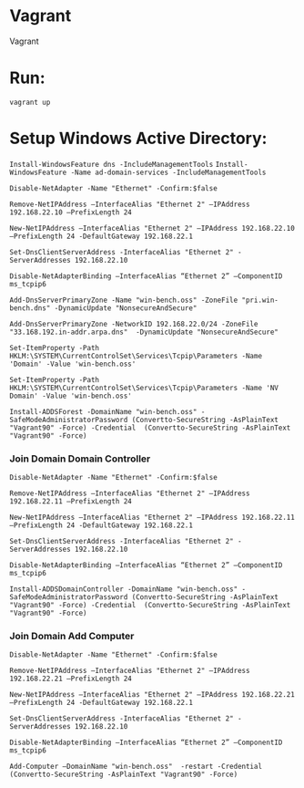 # Vagrant 
Vagrant

# Run:

`vagrant up`

# Setup Windows Active Directory:

`Install-WindowsFeature dns -IncludeManagementTools`
`Install-WindowsFeature -Name ad-domain-services -IncludeManagementTools`

`Disable-NetAdapter -Name "Ethernet" -Confirm:$false`

`Remove-NetIPAddress –InterfaceAlias "Ethernet 2" –IPAddress 192.168.22.10 –PrefixLength 24`

`New-NetIPAddress –InterfaceAlias "Ethernet 2" –IPAddress 192.168.22.10 –PrefixLength 24 -DefaultGateway 192.168.22.1`

`Set-DnsClientServerAddress -InterfaceAlias "Ethernet 2" -ServerAddresses 192.168.22.10`

`Disable-NetAdapterBinding –InterfaceAlias “Ethernet 2” –ComponentID ms_tcpip6`

`Add-DnsServerPrimaryZone -Name "win-bench.oss" -ZoneFile "pri.win-bench.dns" -DynamicUpdate "NonsecureAndSecure"`

`Add-DnsServerPrimaryZone -NetworkID 192.168.22.0/24 -ZoneFile "33.168.192.in-addr.arpa.dns"  -DynamicUpdate "NonsecureAndSecure"`

`Set-ItemProperty -Path HKLM:\SYSTEM\CurrentControlSet\Services\Tcpip\Parameters -Name 'Domain' -Value 'win-bench.oss'`

`Set-ItemProperty -Path HKLM:\SYSTEM\CurrentControlSet\Services\Tcpip\Parameters -Name 'NV Domain' -Value 'win-bench.oss'`

`Install-ADDSForest -DomainName "win-bench.oss" -SafeModeAdministratorPassword (Convertto-SecureString -AsPlainText "Vagrant90" -Force) -Credential  (Convertto-SecureString -AsPlainText "Vagrant90" -Force)`


### Join Domain Domain Controller

`Disable-NetAdapter -Name "Ethernet" -Confirm:$false`

`Remove-NetIPAddress –InterfaceAlias "Ethernet 2" –IPAddress 192.168.22.11 –PrefixLength 24`

`New-NetIPAddress –InterfaceAlias "Ethernet 2" –IPAddress 192.168.22.11 –PrefixLength 24 -DefaultGateway 192.168.22.1`

`Set-DnsClientServerAddress -InterfaceAlias "Ethernet 2" -ServerAddresses 192.168.22.10`

`Disable-NetAdapterBinding –InterfaceAlias “Ethernet 2” –ComponentID ms_tcpip6`

`Install-ADDSDomainController -DomainName "win-bench.oss" -SafeModeAdministratorPassword (Convertto-SecureString -AsPlainText "Vagrant90" -Force) -Credential  (Convertto-SecureString -AsPlainText "Vagrant90" -Force)`


### Join Domain Add Computer

`Disable-NetAdapter -Name "Ethernet" -Confirm:$false`

`Remove-NetIPAddress –InterfaceAlias "Ethernet 2" –IPAddress 192.168.22.21 –PrefixLength 24`

`New-NetIPAddress –InterfaceAlias "Ethernet 2" –IPAddress 192.168.22.21 –PrefixLength 24 -DefaultGateway 192.168.22.1`

`Set-DnsClientServerAddress -InterfaceAlias "Ethernet 2" -ServerAddresses 192.168.22.10`

`Disable-NetAdapterBinding –InterfaceAlias “Ethernet 2” –ComponentID ms_tcpip6`

`Add-Computer –DomainName "win-bench.oss"  -restart -Credential  (Convertto-SecureString -AsPlainText "Vagrant90" -Force)`



